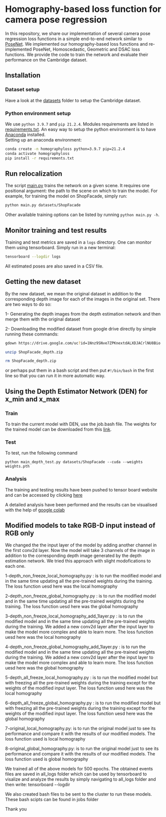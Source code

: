 # Homography-based loss function for camera pose regression
In this repository, we share our implementation of several camera pose regression
loss functions in a simple end-to-end network similar to
[PoseNet](https://openaccess.thecvf.com/content_iccv_2015/html/Kendall_PoseNet_A_Convolutional_ICCV_2015_paper.html).
We implemented our homography-based loss functions and re-implemented PoseNet, Homoscedastic, Geometric and DSAC loss
functions. We provide the code to train the network and evaluate their performance on the Cambridge dataset.

## Installation

### Dataset setup
Have a look at the [datasets](datasets) folder to setup the Cambridge dataset.

### Python environment setup
We use `python 3.9.7` and `pip 21.2.4`. Modules requirements are listed in [requirements.txt](requirements.txt).
An easy way to setup the python environment is to have [Anaconda](https://www.anaconda.com) installed.  
Setting up an anaconda environment:
```bash
conda create -n homographyloss python=3.9.7 pip=21.2.4
conda activate homographyloss
pip install -r requirements.txt
```

## Run relocalization
The script [main.py](main.py) trains the network on a given scene.
It requires one positional argument: the path to the scene on which to train the model.
For example, for training the model on ShopFacade, simply run:
```bash
python main.py datasets/ShopFacade
```

Other available training options can be listed by running `python main.py -h`.

## Monitor training and test results
Training and test metrics are saved in a `logs` directory. One can monitor them using tensorboard.
Simply run in a new terminal:
```bash
tensorboard --logdir logs
```

All estimated poses are also saved in a CSV file.

## Getting the new dataset
By the new dataset, we mean the original dataset in addition to the corresponding depth image for each of the images in the original set. 
There are two ways to do so:

1- Generating the depth images from the depth estimation network and then merge them with the original dataset

2- Downloading the modified dataset from google drive directly by simple running these commands:
```bash
gdown https://drive.google.com/uc?id=1Nnz9SNve7ZPKnextdALXDJACrlNU8Bio

unzip ShopFacade_depth.zip

rm ShopFacade_depth.zip
``` 
or perhaps put them in a bash script and then put ``` #!/bin/bash ``` in the first line so that you can run it in more automatic way.                   

## Using the Depth Estimator Network (DEN) for x_min and x_max
### Train
To train the current model with DEN, use the job.bash file. The weights for the trained model can be downloaded from this [link](https://drive.google.com/file/d/1WO_43540q_9Sc0GceSzCmqkK6WW-n9F1/view?usp=sharing). 

### Test
To test, run the following command
```
python main_depth_test.py datasets/ShopFacade --cuda --weights weights.pth
```

### Analysis
The training and testing results have been pushed to tensor board website and can be accessed by clicking [here](https://tensorboard.dev/experiment/lTJVKgIEROO52afv0ilpRQ/#scalars)

A detailed analysis have been performed and the results can be visualised with the help of [google colab](https://drive.google.com/file/d/1Pn0GEs-xWpFGSOI9EEhGlxpXMwnMnc7c/view?usp=sharing)

## Modified models to take RGB-D input instead of RGB only
We changed the the input layer of the model by adding another channel in the first conv2d layer. Now the model will take 3 channels of the image in addition to the corresponding depth image generated by the depth estimation network. We tried this approach with slight modofications to each one.

1-depth_non_freeze_local_homography.py : is to run the modified model and in the same time updating all the pre-trained weights during the training. The loss function uesd here was the local homography

2-depth_non_freeze_global_homography.py : is to run the modified model and in the same time updating all the pre-trained weights during the training. The loss function uesd here was the global homography

3-depth_non_freeze_local_homography_add_1layer.py : is to run the modified model and in the same time updating all the pre-trained weights during the training. We added a new conv2d layer after the input layer to make the model more complex and able to learn more. The loss function uesd here was the local homography

4-depth_non_freeze_global_homography_add_1layer.py : is to run the modified model and in the same time updating all the pre-trained weights during the training. We added a new conv2d layer after the input layer to make the model more complex and able to learn more. The loss function uesd here was the global homography

5-depth_all_freeze_local_homography.py : is to run the modified model but with freezing all the pre-trained weights during the training except for the weights of the modified input layer. The loss function uesd here was the local homography

6-depth_all_freeze_global_homography.py : is to run the modified model but with freezing all the pre-trained weights during the training except for the weights of the modified input layer. The loss function uesd here was the global homography

7-original_local_homography.py: is to run the original model just to see its performance and compare it with the results of our modified models. The loss function used is local homography 

8-original_global_homography.py: is to run the original model just to see its performance and compare it with the results of our modified models. The loss function used is global homography 

We trained all of the above models for 500 epochs. The obtained events files are saved in all_logs folder which can be used by tensorboard to visalize and analyze the results by simply navigating to all_logs folder and then write: tensorboard --logdir <name of the log folder>
 
We also created bash files to be sent to the cluster to run these models. These bash scipts can be found in jobs folder 

Thank you
